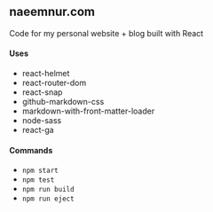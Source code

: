 ## naeemnur.com

Code for my personal website + blog built with React

#### Uses

- react-helmet
- react-router-dom
- react-snap
- github-markdown-css
- markdown-with-front-matter-loader
- node-sass
- react-ga

#### Commands

- `npm start`
- `npm test`
- `npm run build`
- `npm run eject`
